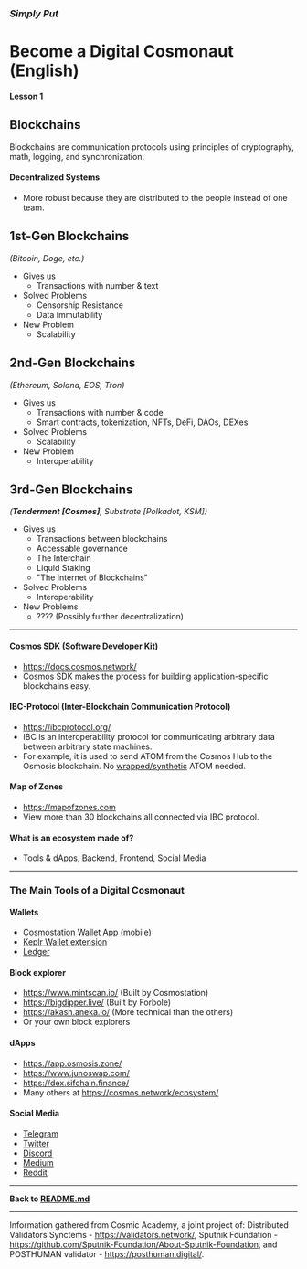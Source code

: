 ### ___Simply Put___
# **Become a Digital Cosmonaut (English)**  
**Lesson 1**

## Blockchains
Blockchains are communication protocols using principles of cryptography, math, logging, and synchronization.

#### Decentralized Systems
- More robust because they are distributed to the people instead of one team.

## 1st-Gen Blockchains
_(Bitcoin, Doge, etc.)_
- Gives us
    - Transactions with number & text
- Solved Problems
    - Censorship Resistance
    - Data Immutability
- New Problem
    - Scalability


## 2nd-Gen Blockchains
_(Ethereum, Solana, EOS, Tron)_
- Gives us
    - Transactions with number & code
    - Smart contracts, tokenization, NFTs, DeFi, DAOs, DEXes
- Solved Problems
    - Scalability
- New Problem
    - Interoperability


## 3rd-Gen Blockchains
_(**Tenderment [Cosmos]**, Substrate [Polkadot, KSM])_
- Gives us
    - Transactions between blockchains
    - Accessable governance
    - The Interchain
    - Liquid Staking
    - "The Internet of Blockchains"
- Solved Problems
    - Interoperability
- New Problems
    - ???? (Possibly further decentralization)

---

#### Cosmos SDK (Software Developer Kit)
- <https://docs.cosmos.network/>
- Cosmos SDK makes the process for building application-specific blockchains easy.  


#### IBC-Protocol (Inter-Blockchain Communication Protocol)
- <https://ibcprotocol.org/>
- IBC is an interoperability protocol for communicating arbitrary data between arbitrary state machines.
- For example, it is used to send ATOM from the Cosmos Hub to the Osmosis blockchain. No [wrapped/synthetic](https://coinmarketcap.com/alexandria/article/what-is-wrapped-bitcoin) ATOM needed.

#### Map of Zones
- <https://mapofzones.com>
- View more than 30 blockchains all connected via IBC protocol.

#### What is an ecosystem made of?
- Tools & dApps, Backend, Frontend, Social Media

---

### **The Main Tools of a Digital Cosmonaut**

#### Wallets
- [Cosmostation Wallet App (mobile)](https://www.cosmostation.io/)
- [Keplr Wallet extension](https://chrome.google.com/webstore/detail/keplr/dmkamcknogkgcdfhhbddcghachkejeap)
- [Ledger](https://www.ledger.com/)

#### Block explorer
- <https://www.mintscan.io/> (Built by Cosmostation)
- <https://bigdipper.live/> (Built by Forbole)
- <https://akash.aneka.io/> (More technical than the others)
- Or your own block explorers

#### dApps
- <https://app.osmosis.zone/>
- <https://www.junoswap.com/>
- <https://dex.sifchain.finance/>
- Many others at <https://cosmos.network/ecosystem/>

#### Social Media
- [Telegram](https://telegram.org/)
- [Twitter](https://twitter.com/)
- [Discord](https://discord.com/)
- [Medium](https://medium.com/)
- [Reddit](https://reddit.com/)


---

**Back to [README.md](README.md)**  

---

Information gathered from Cosmic Academy, a joint project of:
Distributed Validators Synctems - <https://validators.network/>,
Sputnik Foundation - <https://github.com/Sputnik-Foundation/About-Sputnik-Foundation>, and
POSTHUMAN validator - <https://posthuman.digital/>.
